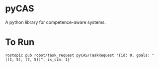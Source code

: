 # pyCAS
A python library for competence-aware systems.

# To Run
`rostopic pub robot/task_request pyCAS/TaskRequest '{id: 0, goals: "[(1, 5), (7, 5)]", is_sim: 1}'`
